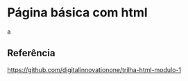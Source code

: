 # Página básica com html

a

## Referência

<https://github.com/digitalinnovationone/trilha-html-modulo-1>

